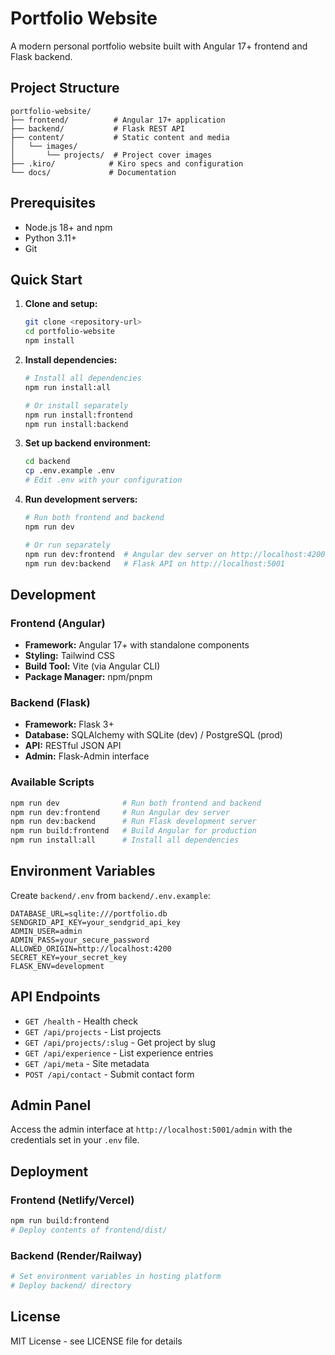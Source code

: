 # Portfolio Website

A modern personal portfolio website built with Angular 17+ frontend and Flask backend.

## Project Structure

```
portfolio-website/
├── frontend/          # Angular 17+ application
├── backend/           # Flask REST API
├── content/           # Static content and media
│   └── images/
│       └── projects/  # Project cover images
├── .kiro/            # Kiro specs and configuration
└── docs/             # Documentation
```

## Prerequisites

- Node.js 18+ and npm
- Python 3.11+
- Git

## Quick Start

1. **Clone and setup:**
   ```bash
   git clone <repository-url>
   cd portfolio-website
   npm install
   ```

2. **Install dependencies:**
   ```bash
   # Install all dependencies
   npm run install:all
   
   # Or install separately
   npm run install:frontend
   npm run install:backend
   ```

3. **Set up backend environment:**
   ```bash
   cd backend
   cp .env.example .env
   # Edit .env with your configuration
   ```

4. **Run development servers:**
   ```bash
   # Run both frontend and backend
   npm run dev
   
   # Or run separately
   npm run dev:frontend  # Angular dev server on http://localhost:4200
   npm run dev:backend   # Flask API on http://localhost:5001
   ```

## Development

### Frontend (Angular)
- **Framework:** Angular 17+ with standalone components
- **Styling:** Tailwind CSS
- **Build Tool:** Vite (via Angular CLI)
- **Package Manager:** npm/pnpm

### Backend (Flask)
- **Framework:** Flask 3+
- **Database:** SQLAlchemy with SQLite (dev) / PostgreSQL (prod)
- **API:** RESTful JSON API
- **Admin:** Flask-Admin interface

### Available Scripts

```bash
npm run dev              # Run both frontend and backend
npm run dev:frontend     # Run Angular dev server
npm run dev:backend      # Run Flask development server
npm run build:frontend   # Build Angular for production
npm run install:all      # Install all dependencies
```

## Environment Variables

Create `backend/.env` from `backend/.env.example`:

```env
DATABASE_URL=sqlite:///portfolio.db
SENDGRID_API_KEY=your_sendgrid_api_key
ADMIN_USER=admin
ADMIN_PASS=your_secure_password
ALLOWED_ORIGIN=http://localhost:4200
SECRET_KEY=your_secret_key
FLASK_ENV=development
```

## API Endpoints

- `GET /health` - Health check
- `GET /api/projects` - List projects
- `GET /api/projects/:slug` - Get project by slug
- `GET /api/experience` - List experience entries
- `GET /api/meta` - Site metadata
- `POST /api/contact` - Submit contact form

## Admin Panel

Access the admin interface at `http://localhost:5001/admin` with the credentials set in your `.env` file.

## Deployment

### Frontend (Netlify/Vercel)
```bash
npm run build:frontend
# Deploy contents of frontend/dist/
```

### Backend (Render/Railway)
```bash
# Set environment variables in hosting platform
# Deploy backend/ directory
```

## License

MIT License - see LICENSE file for details